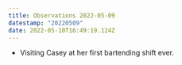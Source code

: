 ```yaml
---
title: Observations 2022-05-09
datestamp: "20220509"
date: 2022-05-10T16:49:19.124Z
---
```

- Visiting Casey at her first bartending shift ever.